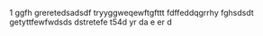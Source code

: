 1
ggfh
greretedsadsdf
tryyggweqewftgfttt
fdffeddqgrrhy
fghsdsdt
getyttfewfwdsds
dstretefe
t54d
yr
da
e
er
d
